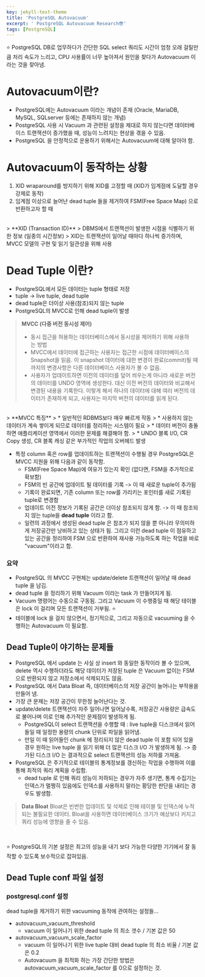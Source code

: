 ```yaml
---
key: jekyll-text-theme
title: 'PostgreSQL Autovacuum'
excerpt: ' PostgreSQL Autovacuum Research😎'
tags: [PostgreSQL]
---
```



:star: PostgreSQL DB로 업무하다가 간단한 SQL select 쿼리도 시간이 엄청 오래 걸릴만큼 처리 속도가 느리고, CPU 사용률이 너무 높아져서 원인을 찾다가 Autovacuum 이라는 것을 찾아냄.

# Autovacuum이란?

* PostgreSQL에는 Autovacuum 이라는 개념이 존재 (Oracle, MariaDB, MySQL, SQLserver 등에는 존재하지 않는 개념)
* PostgreSQL 사용 시 Vacuum 과 관련된 설정을 제대로 하지 않는다면 데이터베이스 트랜잭션이 증가했을 때, 성능이 느려지는 현상을 겪을 수 있음.
* PostgreSQL 을 안정적으로 운용하기 위해서는 Autovacuum에 대해 알아야 함.


# Autovacuum이 동작하는 상황

1. XID wraparound를 방지하기 위해 XID를 고정할 때 (XID가 임계점에 도달할 경우 강제로 동작)
2. 임계점 이상으로 늘어난 dead tuple 들을 제거하여 FSM(Free Space Map) 으로 반환하고자 할 때
<br>
> **XID (Transaction ID)**
> DBMS에서 트랜잭션이 발생한 시점을 식별하기 위한 정보 (일종의 시간정보)
> XID는 트랜잭션이 일어날 때마다 하나씩 증가하며, MVCC 모델의 구현 및 읽기 일관성을 위해 사용

# Dead Tuple 이란?
* PostgreSQL에서 모든 데이터는 tuple 형태로 저장
* tuple -> live tuple, dead tuple
* dead tuple은 더이상 사용(참조)되지 않는 tuple
* PostgreSQL의 MVCC로 인해 dead tuple이 발생

> **MVCC (다중 버전 동시성 제어)**
> *  동시 접근을 허용하는 데이터베이스에서 동시성을 제어하기 위해 사용하는 방법
> * MVCC에서 데이터에 접근하는 사용자는 접근한 시점에 데이터베이스의 Snapshot을 읽음. 이 snapshot 데이터에 대한 변경이 완료(commit)될 때 까지의 변경사항은 다른 데이터베이스 사용자가 볼 수 없음.
> * 사용자가 업데이트하면 이전의 데이터를 덮어 씌우는게 아니라 새로운 버전의 데이터를 UNDO 영역에 생성한다. 대신 이전 버전의 데이터와 비교해서 변경된 내용을 기록한다. 이렇게 해서 하나의 데이터에 대해 여러 버전의 데이터가 존재하게 되고, 사용자는 마지막 버전의 데이터를 읽게 된다.

<br>
> **MVCC 특징**
> * 일반적인 RDBMS보다 매우 빠르게 작동
> * 사용하지 않는 데이터가 계속 쌓이게 되므로 데이터를 정리하는 시스템이 필요
> * 데이터 버전이 충돌하면 애플리케이션 영역에서 이러한 문제를 해결해야 함.
> * UNDO 블록 I/O, CR Copy 생성, CR 블록 캐싱 같은 부가적인 작업의 오버헤드 발생

<br>

* 특정 column 혹은 row를 업데이트하는 트랜잭션이 수행될 경우 PostgreSQL은 MVCC 지원을 위해 다음과 같이 동작함.
	* FSM(Free Space Map)에 여유가 있는지 확인 (없다면, FSM을 추가적으로 확보함)
	* FSM의 빈 공간에 업데이트 될 데이터를 기록 -> 이 때 새로운 tuple이 추가됨
	* 기록이 완료되면, 기존 column 또는 row를 가리키는 포인터를 새로 기록된 tuple로 변경함
	* 업데이트 이전 정보가 기록된 공간은 더이상 참조되지 않게 함. -> 이 때 참조되지 않는 tuple을 **dead tuple** 이라고 함.
	* 일련의 과정에서 생성된 dead tuple 은 참조가 되지 않을 뿐 아니라 무의미하게 저장공간만 낭비하고 있는 상태가 됨. 그리고 이런 dead tuple 이 점유하고 있는 공간을 정리하여 FSM 으로 반환하여 재사용 가능하도록 하는 작업을 바로 "vacuum"이라고 함.

### 요약

* PostgreSQL 의 MVCC 구현체는 update/delete 트랜잭션이 일어날 때 dead tuple 을 남김.
* dead tuple 을 정리하기 위해 Vacuum 이라는 task 가 만들어지게 됨.
* Vacuum 명령어는 수동으로 구동됨. 그리고 Vacuum 이 수행중일 때 해당 테이블은 lock 이 걸리며 모든 트랜잭션이 거부됨. :star:
* 테이블에 lock 을 걸지 않으면서, 정기적으로, 그리고 자동으로 vacuuming 을 수행하는 Autovacuum 이 필요함.



## Dead Tuple이 야기하는 문제들

* PostgreSQL 에서 update 는 사실 상 insert 와 동일한 동작이라 볼 수 있으며, delete 역시 수행하더라도 해당 데이터가 저장된 tuple 은 Vacuum 없이는 FSM 으로 반환되지 않고 저장소에서 삭제되지도 않음.
* PostgreSQL 에서 Data Bloat 즉,  데이터베이스의 저장 공간이 늘어나는 부작용을 만들어 냄.
* 가장 큰 문제는 저장 공간이 무한정 늘어난다는 것.
* update/delete 트랜잭션이 자주 일어나면 일어날수록, 저장공간 사용량은 급속도로 불어나며 이로 인해 추가적인 문제점이 발생하게 됨.
	* PostgreSQL이 select 트랜잭션을 수행할 때 :  live tuple을 디스크에서 읽어들일 때 일정한 용량의 chunk 단위로 파일을 읽어냄.
	* 만일 이 때 읽어들인 chunk 에 정리되지 않은 dead tuple 이 포함 되어 있을 경우 원하는 live tuple 을 읽기 위해 더 많은 디스크 I/O 가 발생하게 됨. -> 증가된 디스크 I/O 는 결과적으로 select 트랜잭션의 성능 저하를 가져옴.
* PostgreSQL 은 주기적으로 테이블의 통계정보를 갱신하는 작업을 수행하여 이를 통해 최적의 쿼리 계획을 수립함.
	* dead tuple 로 인해 쿼리 성능이 저하되는 경우가 자주 생기면, 통계 수집기는 인덱스가 멀쩡히 있음에도 인덱스를 사용하지 말라는 황당한 판단을 내리는 경우도 발생함.

> **Data Bloat**
> Bloat은 빈번한 업데이트 및 삭제로 인해 테이블 및 인덱스에 누적되는 불필요한 데이터. Bloat을 사용하면 데이터베이스 크기가 예상보다 커지고 쿼리 성능에 영향을 줄 수 있음.

<br>

:star: PostgreSQL의 기본 설정은 최고의 성능을 내기 보다 가능한 다양한 기기에서 잘 동작할 수 있도록 보수적으로 잡혀있음.

## Dead Tuple conf 파일 설정

### postgresql.conf 설정

dead tuple을 제거하기 위한 vacuuming 동작에 관여하는 설정들...

* autovacuum_vacuum_threshold
	* vacuum 이 일어나기 위한 dead tuple 의 최소 갯수 / 기본 값은 50 
* autovacuum_vacuum_scale_factor
	* vacuum 이 일어나기 위한 live tuple 대비 dead tuple 의 최소 비율 / 기본 값은 0.2
	* Autovacuum 을 최적화 하는 가장 간단한 방법은 autovacuum_vacuum_scale_factor 를 0으로 설정하는 것.

